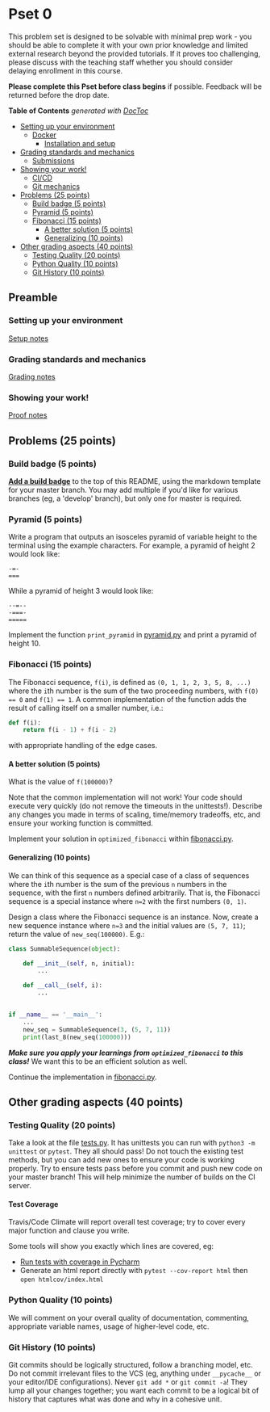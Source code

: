 # Pset 0

This problem set is designed to be solvable with minimal prep work - you should
be able to complete it with your own prior knowledge and limited external
research beyond the provided tutorials. If it proves too challenging, please
discuss with the teaching staff whether you should consider delaying enrollment
in this course.

**Please complete this Pset before class begins** if possible.  Feedback will be
returned before the drop date.

<!-- START doctoc generated TOC please keep comment here to allow auto update -->
<!-- DON'T EDIT THIS SECTION, INSTEAD RE-RUN doctoc TO UPDATE -->
**Table of Contents**  *generated with [DocToc](https://github.com/thlorenz/doctoc)*

- [Setting up your environment](#setting-up-your-environment)
  - [Docker](#docker)
    - [Installation and setup](#installation-and-setup)
- [Grading standards and mechanics](#grading-standards-and-mechanics)
  - [Submissions](#submissions)
- [Showing your work!](#showing-your-work)
  - [CI/CD](#cicd)
  - [Git mechanics](#git-mechanics)
- [Problems (25 points)](#problems-25-points)
  - [Build badge (5 points)](#build-badge-5-points)
  - [Pyramid (5 points)](#pyramid-5-points)
  - [Fibonacci (15 points)](#fibonacci-15-points)
    - [A better solution (5 points)](#a-better-solution-5-points)
    - [Generalizing (10 points)](#generalizing-10-points)
- [Other grading aspects (40 points)](#other-grading-aspects-40-points)
  - [Testing Quality (20 points)](#testing-quality-20-points)
  - [Python Quality (10 points)](#python-quality-10-points)
  - [Git History (10 points)](#git-history-10-points)

<!-- END doctoc generated TOC please keep comment here to allow auto update -->

## Preamble

### Setting up your environment

[Setup notes](docs/setup.md)

### Grading standards and mechanics

[Grading notes](docs/grading.md)

### Showing your work!

[Proof notes](docs/work.md)

## Problems (25 points)

### Build badge (5 points)

**[Add a build badge](https://docs.travis-ci.com/user/status-images/)** to the
top of this README, using the markdown template for your master branch.  You
may add multiple if you'd like for various branches (eg, a 'develop' branch),
but only one for master is required.

### Pyramid (5 points)

Write a program that outputs an isosceles pyramid of variable height to the
terminal using the example characters.  For example, a pyramid of height 2 would
look like:

```
-=-
===
```

While a pyramid of height 3 would look like:

```
--=--
-===-
=====
```

Implement the function `print_pyramid` in [pyramid.py](pyramid.py) and print a
pyramid of height 10.

### Fibonacci (15 points)

The Fibonacci sequence, `f(i)`, is defined as `(0, 1, 1, 2, 3, 5, 8, ...)` where
the `i`th number is the sum of the two proceeding numbers, with `f(0) == 0` and
`f(1) == 1`.  A common implementation of the function adds the result of
calling itself on a smaller number, i.e.:

```python
def f(i):
    return f(i - 1) + f(i - 2)
```

with appropriate handling of the edge cases.


#### A better solution (5 points)

What is the value of `f(100000)`?

Note that the common implementation will not work! Your code should execute very
quickly (do not remove the timeouts in the unittests!).  Describe any changes
you made in terms of scaling, time/memory tradeoffs, etc, and ensure your
working function is committed.

Implement your solution in `optimized_fibonacci` within
[fibonacci.py](fibonacci.py).

#### Generalizing (10 points)

We can think of this sequence as a special case of a class of sequences where
the `i`th number is the sum of the previous `n` numbers in the sequence, with
the first `n` numbers defined arbitrarily.   That is, the Fibonacci sequence is
a special instance where `n=2` with the first numbers `(0, 1)`.

Design a class where the Fibonacci sequence is an instance. Now, create a
new sequence instance where `n=3` and the initial values are `(5, 7, 11)`;
return the value of `new_seq(100000)`.  E.g.:

```python
class SummableSequence(object):

    def __init__(self, n, initial):
        ...

    def __call__(self, i):
        ...


if __name__ == '__main__':
    ...
    new_seq = SummableSequence(3, (5, 7, 11))
    print(last_8(new_seq(100000)))
```

***Make sure you apply your learnings from `optimized_fibonacci` to this
class!*** We want this to be an efficient solution as well.

Continue the implementation in [fibonacci.py](fibonacci.py).

## Other grading aspects (40 points)

### Testing Quality (20 points)

Take a look at the file [tests.py](tests.py).  It has unittests you can run with
`python3 -m unittest` or `pytest`.  They all should pass!  Do not touch the
existing test methods, but you can add new ones to ensure your code is working
properly.  Try to ensure tests pass before you commit and push new code on your
master branch! This will help minimize the number of builds on the CI server.

#### Test Coverage

Travis/Code Climate will report overall test coverage; try to cover every major
function and clause you write.

Some tools will show you exactly which lines are covered, eg:

* [Run tests with coverage in Pycharm](https://www.jetbrains.com/help/pycharm/running-test-with-coverage.html)
* Generate an html report directly with `pytest --cov-report html` then `open htmlcov/index.html`

### Python Quality (10 points)

We will comment on your overall quality of documentation, commenting,
appropriate variable names, usage of higher-level code, etc.

### Git History (10 points)

Git commits should be logically structured, follow a branching model, etc.  Do
not commit irrelevant files to the VCS (eg, anything under `__pycache__` or your
editor/IDE configurations).  Never `git add *` or `git commit -a`!  They lump
all your changes together; you want each commit to be a logical bit of history
that captures what was done and why in a cohesive unit.
